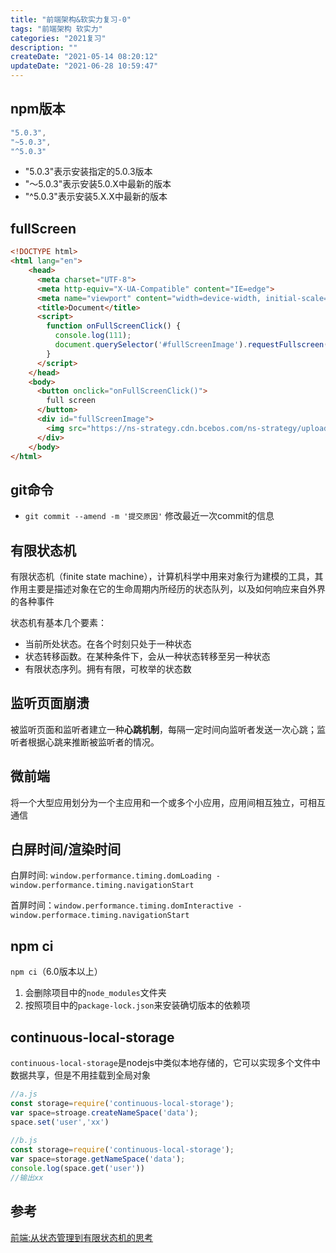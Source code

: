```yaml
---
title: "前端架构&软实力复习-0"
tags: "前端架构 软实力"
categories: "2021复习"
description: ""
createDate: "2021-05-14 08:20:12"
updateDate: "2021-06-28 10:59:47"
---
```



## npm版本

``` js
"5.0.3",
"~5.0.3",
"^5.0.3"
```

- "5.0.3"表示安装指定的5.0.3版本
- "～5.0.3"表示安装5.0.X中最新的版本
- "^5.0.3"表示安装5.X.X中最新的版本

## fullScreen

``` html
<!DOCTYPE html>
<html lang="en">
    <head>
      <meta charset="UTF-8">
      <meta http-equiv="X-UA-Compatible" content="IE=edge">
      <meta name="viewport" content="width=device-width, initial-scale=1.0">
      <title>Document</title>
      <script>
        function onFullScreenClick() {
          console.log(111);
          document.querySelector('#fullScreenImage').requestFullscreen();
        }
      </script>
    </head>
    <body>
      <button onclick="onFullScreenClick()">
        full screen
      </button>
      <div id="fullScreenImage">
        <img src="https://ns-strategy.cdn.bcebos.com/ns-strategy/upload/fc_big_pic/part-00139-2321.jpg"></img>
      </div>
    </body>
</html>
```

## git命令

- `git commit --amend -m '提交原因'` 修改最近一次commit的信息

## 有限状态机

有限状态机（finite state machine），计算机科学中用来对象行为建模的工具，其作用主要是描述对象在它的生命周期内所经历的状态队列，以及如何响应来自外界的各种事件

状态机有基本几个要素：

- 当前所处状态。在各个时刻只处于一种状态
- 状态转移函数。在某种条件下，会从一种状态转移至另一种状态
- 有限状态序列。拥有有限，可枚举的状态数

## 监听页面崩溃

被监听页面和监听者建立一种**心跳机制**，每隔一定时间向监听者发送一次心跳；监听者根据心跳来推断被监听者的情况。

## 微前端

将一个大型应用划分为一个主应用和一个或多个小应用，应用间相互独立，可相互通信

## 白屏时间/渲染时间

白屏时间: `window.performance.timing.domLoading - window.performance.timing.navigationStart`

首屏时间：`window.performance.timing.domInteractive - window.performace.timing.navigationStart`

## npm ci

`npm ci`（6.0版本以上）

1. 会删除项目中的`node_modules`文件夹
2. 按照项目中的`package-lock.json`来安装确切版本的依赖项

## continuous-local-storage

`continuous-local-storage`是nodejs中类似本地存储的，它可以实现多个文件中数据共享，但是不用挂载到全局对象

``` js
//a.js
const storage=require('continuous-local-storage');
var space=stroage.createNameSpace('data');
space.set('user','xx')
 
//b.js
const storage=require('continuous-local-storage');
var space=storage.getNameSpace('data');
console.log(space.get('user'))
//输出xx
```

## 参考

[前端:从状态管理到有限状态机的思考](https://mp.weixin.qq.com/s/uQ6YFaFPUkaVkS8Y_F865w)